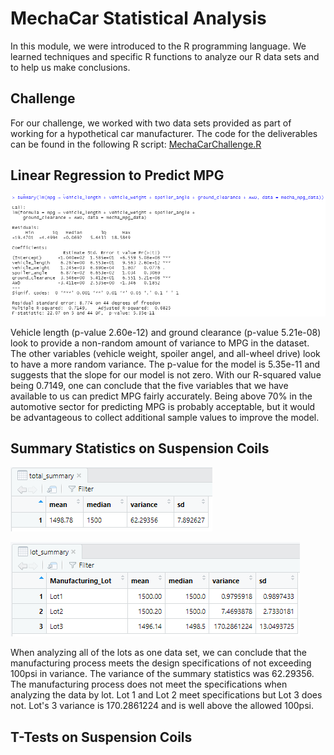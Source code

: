 # MechaCar Statistical Analysis
In this module, we were introduced to the R programming language. We learned techniques and specific R functions to analyze our R data sets and to help us make conclusions.

## Challenge
For our challenge, we worked with two data sets provided as part of working for a hypothetical car manufacturer. The code for the deliverables can be found in the following R script: [MechaCarChallenge.R](MechaCarChallenge.R)

## Linear Regression to Predict MPG
![summary](deliverable1SummaryStatsMultLinRegModel.png)

Vehicle length (p-value 2.60e-12) and ground clearance (p-value 5.21e-08) look to provide a non-random amount of variance to MPG in the dataset. The other variables (vehicle weight, spoiler angel, and all-wheel drive) look to have a more random variance. The p-value for the model is 5.35e-11 and suggests that the slope for our model is not zero. With our R-squared value being 0.7149, one can conclude that the five variables that we have available to us can predict MPG fairly accurately. Being above 70% in the automotive sector for predicting MPG is probably acceptable, but it would be advantageous to collect additional sample values to improve the model.

## Summary Statistics on Suspension Coils
![total summary](deliverable2TotalSummary.png)

![lot_summary](deliverable2LotSummary.png)

When analyzing all of the lots as one data set, we can conclude that the manufacturing process meets the design specifications of not exceeding 100psi in variance. The variance of the summary statistics was 62.29356. The manufacturing process does not meet the specifications when analyzing the data by lot. Lot 1 and Lot 2 meet specifications but Lot 3 does not. Lot's 3 variance is 170.2861224 and is well above the allowed 100psi.


## T-Tests on Suspension Coils

